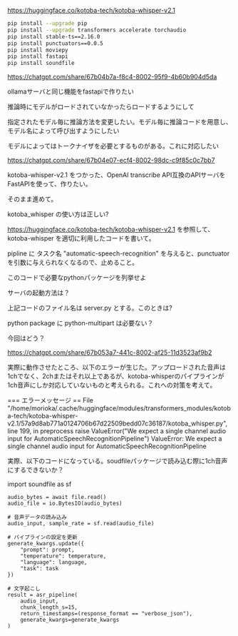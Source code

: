 
https://huggingface.co/kotoba-tech/kotoba-whisper-v2.1

```bash
pip install --upgrade pip
pip install --upgrade transformers accelerate torchaudio
pip install stable-ts==2.16.0
pip install punctuators==0.0.5
pip install moviepy
pip install fastapi
pip install soundfile
```

https://chatgpt.com/share/67b04b7a-f8c4-8002-95f9-4b60b904d5da

ollamaサーバと同じ機能をfastapiで作りたい

推論時にモデルがロードされていなかったらロードするようにして

指定されたモデル毎に推論方法を変更したい。モデル毎に推論コードを用意し、モデル名によって呼び出すようにしたい

モデルによってはトークナイザを必要とするものがある。これに対応したい


https://chatgpt.com/share/67b04e07-ecf4-8002-98dc-c9f85c0c7bb7

kotoba-whisper-v2.1 をつかった、OpenAI transcribe API互換のAPIサーバを FastAPIを使って、作りたい。

そのまま進めて。

kotoba_whisper の使い方は正しい?

https://huggingface.co/kotoba-tech/kotoba-whisper-v2.1 を参照して、kotoba-whisper を適切に利用したコードを書いて。

pipline に タスク名 "automatic-speech-recognition" を与えると、punctuatorを引数に与えられなくなるので、止めること。

このコードで必要なpythonパッケージを列挙せよ

サーバの起動方法は？

上記コードのファイル名は server.py とする。このときは?

python package に python-multipart は必要ない？

今回はどう？

https://chatgpt.com/share/67b053a7-441c-8002-af25-11d3523af9b2

実際に動作させたところ、以下のエラーが生じた。アップロードされた音声は1chでなく、2chまたはそれ以上であるが、kotoba-whisperのパイプラインが1ch音声にしか対応していないものと考えられる。これへの対策を考えて。

=== エラーメッセージ ==
  File "/home/morioka/.cache/huggingface/modules/transformers_modules/kotoba-tech/kotoba-whisper-v2.1/57a9d8ab771a0124706b67d22509bedd07c36187/kotoba_whisper.py", line 199, in preprocess
    raise ValueError("We expect a single channel audio input for AutomaticSpeechRecognitionPipeline")
ValueError: We expect a single channel audio input for AutomaticSpeechRecognitionPipeline

実際、以下のコードになっている。soudfileパッケージで読み込む際に1ch音声にするできないか？

import soundfile as sf

    audio_bytes = await file.read()
    audio_file = io.BytesIO(audio_bytes)
    
    # 音声データの読み込み
    audio_input, sample_rate = sf.read(audio_file)
    
    # パイプラインの設定を更新
    generate_kwargs.update({
        "prompt": prompt,
        "temperature": temperature,
        "language": language,
        "task": task
    })
    
    # 文字起こし
    result = asr_pipeline(
        audio_input,
        chunk_length_s=15,
        return_timestamps=(response_format == "verbose_json"),
        generate_kwargs=generate_kwargs
    )